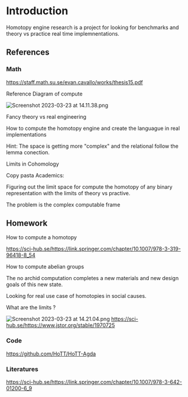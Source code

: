 # Introduction 

Homotopy engine research is a project for looking for benchmarks and theory vs practice real time implemnentations.


## References 


### Math

https://staff.math.su.se/evan.cavallo/works/thesis15.pdf

Reference Diagram of compute

![Screenshot 2023-03-23 at 14.11.38.png](..%2F..%2F..%2F..%2F..%2Fvar%2Ffolders%2Fqf%2F4_fp429x6sz5vjlnzmpyz9hw0000gn%2FT%2FTemporaryItems%2FNSIRD_screencaptureui_ZAl9XC%2FScreenshot%202023-03-23%20at%2014.11.38.png)
 
Fancy theory vs real engineering

How to compute the homotopy engine and create the languague in real implementations

Hint: The space is getting more "complex" and the relational follow the lemma conection.

Limits in Cohomology

Copy pasta Academics:

Figuring out the limit space for compute the homotopy of any binary representation with the limits of theory vs practive.

The problem is the complex computable frame

## Homework

How to compute a homotopy 

https://sci-hub.se/https://link.springer.com/chapter/10.1007/978-3-319-96418-8_54


How to compute abelian groups

The no archid computation completes a new materials and new design goals of this new state.

Looking for real use case of homotopies in social causes.

What are the limits ?

![Screenshot 2023-03-23 at 14.21.04.png](..%2F..%2F..%2F..%2F..%2Fvar%2Ffolders%2Fqf%2F4_fp429x6sz5vjlnzmpyz9hw0000gn%2FT%2FTemporaryItems%2FNSIRD_screencaptureui_JYFzVQ%2FScreenshot%202023-03-23%20at%2014.21.04.png)
https://sci-hub.se/https://www.jstor.org/stable/1970725


### Code

https://github.com/HoTT/HoTT-Agda

### Literatures

https://sci-hub.se/https://link.springer.com/chapter/10.1007/978-3-642-01200-6_9



